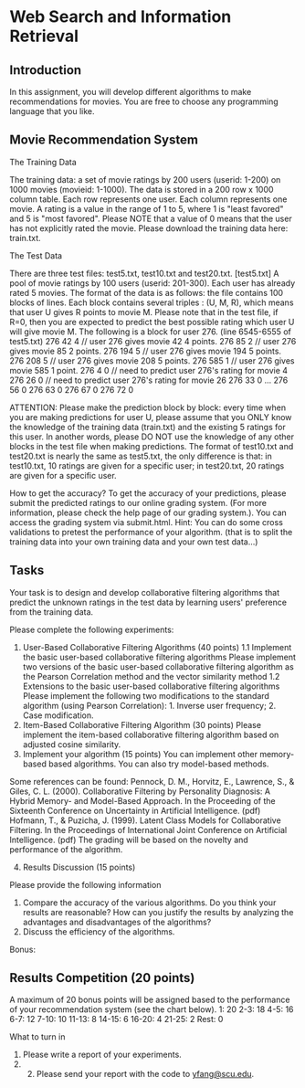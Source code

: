 Web Search and Information Retrieval
=========

Introduction
---------
In this assignment, you will develop different algorithms to make recommendations for movies.
You are free to choose any programming language that you like.

Movie Recommendation System
---------
The Training Data

The training data: a set of movie ratings by 200 users (userid: 1-200) on 1000 movies (movieid: 1-1000). The data is stored in a 200 row x 1000 column table. Each row represents one user. Each column represents one movie. A rating is a value in the range of 1 to 5, where 1 is "least favored" and 5 is "most favored". Please NOTE that a value of 0 means that the user has not explicitly rated the movie.
Please download the training data here: train.txt.

The Test Data

There are three test files: test5.txt, test10.txt and test20.txt.
[test5.txt] A pool of movie ratings by 100 users (userid: 201-300). Each user has already rated 5 movies. The format of the data is as follows: the file contains 100 blocks of lines. Each block contains several triples : (U, M, R), which means that user U gives R points to movie M. Please note that in the test file, if R=0, then you are expected to predict the best possible rating which user U will give movie M. The following is a block for user 276. (line 6545-6555 of test5.txt) 276 42 4 // user 276 gives movie 42 4 points. 276 85 2 // user 276 gives movie 85 2 points. 276 194 5 // user 276 gives movie 194 5 points. 276 208 5 // user 276 gives movie 208 5 points. 276 585 1 // user 276 gives movie 585 1 point. 276 4 0 // need to predict user 276's rating for movie 4
276 26 0 // need to predict user 276's rating for movie 26 276 33 0 ... 276 56 0 276 63 0 276 67 0 276 72 0

ATTENTION: Please make the prediction block by block: every time when you are making predictions for user U, please assume that you ONLY know the knowledge of the training data (train.txt) and the existing 5 ratings for this user. In another words, please DO NOT use the knowledge of any other blocks in the test file when making predictions.
The format of test10.txt and test20.txt is nearly the same as test5.txt, the only difference is that: in test10.txt, 10 ratings are given for a specific user; in test20.txt, 20 ratings are given for a specific user.

How to get the accuracy?
To get the accuracy of your predictions, please submit the predicted ratings to our online grading system. (For more information, please check the help page of our grading system.).
You can access the grading system via submit.html.
Hint: You can do some cross validations to pretest the performance of your algorithm. (that is to split the training data into your own training data and your own test data...)

Tasks
---------
Your task is to design and develop collaborative filtering algorithms that predict the unknown ratings in the test data by learning users' preference from the training data.

Please complete the following experiments:
1. User-Based Collaborative Filtering Algorithms (40 points)
1.1 Implement the basic user-based collaborative filtering algorithms
Please implement two versions of the basic user-based collaborative filtering algorithm as the Pearson Correlation method and the vector similarity method
1.2 Extensions to the basic user-based collaborative filtering algorithms
Please implement the following two modifications to the standard algorithm (using Pearson Correlation): 1. Inverse user frequency; 2. Case modification.
2. Item-Based Collaborative Filtering Algorithm (30 points)
Please implement the item-based collaborative filtering algorithm based on adjusted cosine similarity.
3. Implement your algorithm (15 points)
You can implement other memory-based based algorithms.
You can also try model-based methods. 

Some references can be found:
Pennock, D. M., Horvitz, E., Lawrence, S., & Giles, C. L. (2000). Collaborative Filtering by Personality Diagnosis: A Hybrid Memory- and Model-Based Approach. In the Proceeding of the Sixteenth Conference on Uncertainty in Artificial Intelligence. (pdf)
Hofmann, T., & Puzicha, J. (1999). Latent Class Models for Collaborative Filtering. In the Proceedings of International Joint Conference on Artificial Intelligence. (pdf)
The grading will be based on the novelty and performance of the algorithm.

4. Results Discussion (15 points)

Please provide the following information
1. Compare the accuracy of the various algorithms. Do you think your results are reasonable? How can you justify the results by analyzing the advantages and disadvantages of the algorithms?
2. Discuss the efficiency of the algorithms.

Bonus:

Results Competition (20 points)
---------
A maximum of 20 bonus points will be assigned based to the performance of your recommendation system (see the chart below).
1: 20
2-3: 18
4-5: 16
6-7: 12
7-10: 10
11-13: 8
14-15: 6
16-20: 4
21-25: 2
Rest: 0

What to turn in
1. Please write a report of your experiments.
2. 2. Please send your report with the code to yfang@scu.edu.
